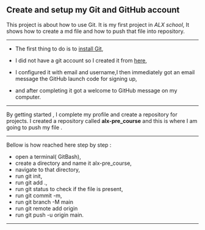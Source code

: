 ## Create and setup my Git and GitHub account

This project is about how to use Git. It is my first project in  _ALX school_, It shows  how to create a md file and how to push that file into repository.

---


 -  The first thing to do is to [install Git](https://git-scm.com/book/en/v2/Getting-Started-Installing-Git),
 -   I did not have a git account so I created it from [here](https://github.com),
 
 -  I configured it with email and username,I then immediately got an email message the GitHub launch code for signing up,
 -  and after completing it got a welcome to GitHub message on my computer.
  
  ---

 By getting started , I complete my profile and create a repository for projects. I created a repository called **alx-pre_course** and this is where I am going to push my file .

 --- 
 Bellow is how reached here step by step :

  -  open a terminal( GitBash),
 - create a directory and name it alx-pre_course,
 - navigate to that directory,
 - run git init,
 - run git add .,
 - run git status to check if the file is present,
 - run git commit -m,
 - run git branch -M main
 - run git remote add origin
 - run git push -u origin main.
  
  ---